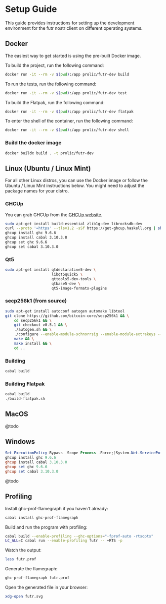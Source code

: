 # Setup Guide

This guide provides instructions for setting up the development environment for the futr nostr client on different operating systems.

## Docker

The easiest way to get started is using the pre-built Docker image.

To build the project, run the following command:

```bash
docker run -it --rm -v $(pwd):/app prolic/futr-dev build
```

To run the tests, run the following command:

```bash
docker run -it --rm -v $(pwd):/app prolic/futr-dev test
```

To build the Flatpak, run the following command:

```bash
docker run -it --rm -v $(pwd):/app prolic/futr-dev flatpak
```

To enter the shell of the container, run the following command:

```bash
docker run -it --rm -v $(pwd):/app prolic/futr-dev shell
```

### Build the docker image

```bash
docker buildx build . -t prolic/futr-dev
```

## Linux (Ubuntu / Linux Mint)

For all other Linux distros, you can use the Docker image or follow the Ubuntu / Linux Mint instructions below.
You might need to adjust the package names for your distro.

### GHCUp

You can grab GHCUp from the [GHCUp website](https://www.haskell.org/ghcup/).

```bash
sudo apt-get install build-essential zlib1g-dev librocksdb-dev
curl --proto '=https' --tlsv1.2 -sSf https://get-ghcup.haskell.org | sh
ghcup install ghc 9.6.6
ghcup install cabal 3.10.3.0
ghcup set ghc 9.6.6
ghcup set cabal 3.10.3.0
```

### Qt5

```bash
sudo apt-get install qtdeclarative5-dev \
                     libqt5quick5 \
                     qttools5-dev-tools \
                     qtbase5-dev \
                     qt5-image-formats-plugins
```

### secp256k1 (from source)

```bash
sudo apt-get install autoconf autogen automake libtool
git clone https://github.com/bitcoin-core/secp256k1 && \
    cd secp256k1 && \
    git checkout v0.5.1 && \
    ./autogen.sh && \
    ./configure --enable-module-schnorrsig --enable-module-extrakeys --enable-module-ecdh --enable-experimental --enable-module-recovery && \
    make && \
    make install && \
    cd ..
```

### Building

```bash
cabal build
```

### Building Flatpak

```bash
cabal build
./build-flatpak.sh
```

## MacOS

@todo

## Windows

```powershell
Set-ExecutionPolicy Bypass -Scope Process -Force;[System.Net.ServicePointManager]::SecurityProtocol = [System.Net.ServicePointManager]::SecurityProtocol -bor 3072; try { Invoke-Command -ScriptBlock ([ScriptBlock]::Create((Invoke-WebRequest https://www.haskell.org/ghcup/sh/bootstrap-haskell.ps1 -UseBasicParsing))) -ArgumentList $true } catch { Write-Error $_ }
ghcup install ghc 9.6.6
ghcup install cabal 3.10.3.0
ghcup set ghc 9.6.6
ghcup set cabal 3.10.3.0
```

@todo

## Profiling

Install ghc-prof-flamegraph if you haven't already:

```bash
cabal install ghc-prof-flamegraph
```

Build and run the program with profiling:

```bash
cabal build --enable-profiling --ghc-options="-fprof-auto -rtsopts"
LC_ALL=C cabal run --enable-profiling futr -- +RTS -p
```

Watch the output:

```bash
less futr.prof
```

Generate the flamegraph:

```bash
ghc-prof-flamegraph futr.prof
```

Open the generated file in your browser:

```bash
xdg-open futr.svg
```
